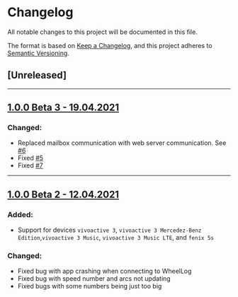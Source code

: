 # Changelog
All notable changes to this project will be documented in this file.

The format is based on [Keep a Changelog](https://keepachangelog.com/en/1.0.0/),
and this project adheres to [Semantic Versioning](https://semver.org/spec/v2.0.0.html).

## [Unreleased]

---

## [1.0.0 Beta 3 - 19.04.2021](https://github.com/Wheellog/WheelLog.Garmin/releases/tag/1.0.0-beta3)

### Changed:
- Replaced mailbox communication with web server communication. See [#6](https://github.com/Wheellog/WheelLog.Garmin/issues/6)
- Fixed [#5](https://github.com/Wheellog/WheelLog.Garmin/issues/5)
- Fixed [#7](https://github.com/Wheellog/WheelLog.Garmin/issues/7)

---

## [1.0.0 Beta 2 - 12.04.2021](https://github.com/Wheellog/WheelLog.Garmin/releases/tag/1.0.0-beta2)

### Added: 
- Support for devices `vivoactive 3`, `vivoactive 3 Mercedez-Benz Edition`,`vivoactive 3 Music`, `vivoactive 3 Music LTE`, and `fenix 5s`

### Changed:
- Fixed bug with app crashing when connecting to WheelLog
- Fixed bug with speed number and arcs not updating
- Fixed bugs with some numbers being just too big